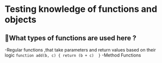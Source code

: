 # Testing knowledge of functions and objects

## 🤔What types of functions are used here ?

-Regular functions ,that take parameters and return values based on their logic ```function add(b, c) {
  return (b + c)  }```
-Method Functions 